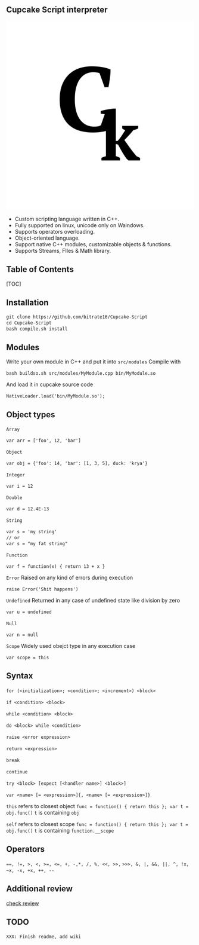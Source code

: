## Cupcake Script interpreter

![](https://github.com/bitrate16/Cupcake-Script/blob/master/icon.png)

- Custom scripting language written in C++.
- Fully supported on linux, unicode only on Waindows.
- Supports operators overloading.
- Object-oriented language.
- Support native C++ modules, customizable objects & functions.
- Supports Streams, FIles & Math library.

## Table of Contents

[TOC]

## Installation

```
git clone https://github.com/bitrate16/Cupcake-Script
cd Cupcake-Script
bash compile.sh install
```

## Modules
Write your own module in C++ and put it into `src/modules`
Compile with
```
bash buildso.sh src/modules/MyModule.cpp bin/MyModule.so
```
And load it in cupcake source code
```
NativeLoader.load('bin/MyModule.so');
```

## Object types
`Array`
```
var arr = ['foo', 12, 'bar']
```
`Object`
```
var obj = {'foo': 14, 'bar': [1, 3, 5], duck: 'krya'}
```
`Integer`
```
var i = 12
```
`Double`
```
var d = 12.4E-13
```
`String`
```
var s = 'my string'
// or
var s = "my fat string"
```
`Function`
```
var f = function(x) { return 13 + x }
```
`Error`
Raised on any kind of errors during execution
```
raise Error('Shit happens')
```
`Undefined`
Returned in any case of undefined state like division by zero
```
var u = undefined
```
`Null`
```
var n = null
```
`Scope`
Widely used obejct type in any execution case
```
var scope = this
```

## Syntax

`for (<initialization>; <condition>; <increment>) <block>`

`if <condition> <block>`

`while <condition> <block>`

`do <block> while <condition>`

`raise <error expression>`

`return <expression>`

`break`

`continue`

`try <block> [expect [<handler name>] <block>]`

`var <name> [= <expression>]{, <name> [= <expression>]}`

`this` refers to closest object 
`func = function() { return this }; var t = obj.func()`
`t` is containing `obj`

`self` refers to closest scope 
`func = function() { return this }; var t = obj.func()`
`t` is containing `function.__scope`

## Operators

`==, !=, >, <, >=, <=, +, -,*, /, %, <<, >>,`
`>>>, &, |, &&, ||, ^, !x, ~x, -x, +x, ++, --`

## Additional review

[check review](https://youtu.be/dQw4w9WgXcQ "check review")

## TODO
`XXX: Finish readme, add wiki`